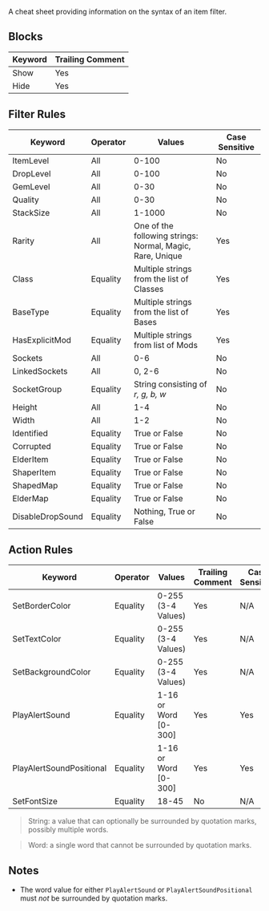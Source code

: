 A cheat sheet providing information on the syntax of an item filter.

## Blocks
Keyword | Trailing Comment
--- | ---
Show | Yes
Hide | Yes

## Filter Rules
Keyword | Operator | Values | Case Sensitive
--- | --- | --- | ---
ItemLevel | All | 0-100 | No
DropLevel | All | 0-100 | No
GemLevel | All | 0-30 | No
Quality | All | 0-30 | No
StackSize | All | 1-1000 | No
Rarity | All | One of the following strings: Normal, Magic, Rare, Unique | Yes
Class | Equality | Multiple strings from the list of Classes | Yes
BaseType | Equality | Multiple strings from the list of Bases | Yes
HasExplicitMod | Equality | Multiple strings from list of Mods | Yes
Sockets | All | 0-6 | No
LinkedSockets | All | 0, 2-6 | No
SocketGroup | Equality | String consisting of *r, g, b, w* | No
Height | All | 1-4 | No
Width | All | 1-2 | No
Identified | Equality | True or False | No
Corrupted | Equality | True or False | No
ElderItem | Equality | True or False | No
ShaperItem | Equality | True or False | No
ShapedMap | Equality | True or False | No
ElderMap | Equality | True or False | No
DisableDropSound | Equality | Nothing, True or False | No

## Action Rules
Keyword | Operator | Values | Trailing Comment | Case Sensitive
--- | --- | --- | --- | --- |
SetBorderColor | Equality | 0-255 (3-4 Values) | Yes | N/A
SetTextColor | Equality | 0-255 (3-4 Values) | Yes | N/A
SetBackgroundColor | Equality | 0-255 (3-4 Values) | Yes | N/A
PlayAlertSound | Equality | 1-16 or Word [0-300] | Yes | Yes
PlayAlertSoundPositional | Equality | 1-16 or Word [0-300] | Yes | Yes
SetFontSize | Equality | 18-45 | No | N/A

> String: a value that can optionally be surrounded by quotation marks, possibly multiple words.

> Word: a single word that cannot be surrounded by quotation marks.

## Notes

- The word value for either `PlayAlertSound` or `PlayAlertSoundPositional` must *not* be surrounded by quotation marks.
